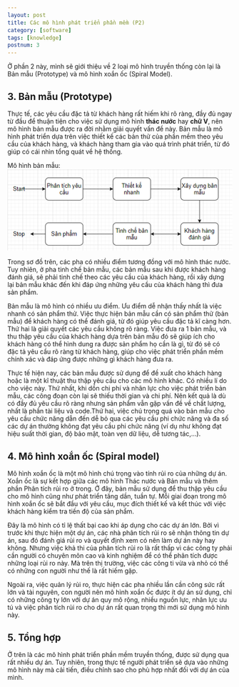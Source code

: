 ```yaml
---
layout: post
title: Các mô hình phát triển phần mềm (P2)
category: [software]
tags: [knowledge]
postnum: 3
---
```


Ở phần 2 này, mình sẽ giới thiệu về 2 loại mô hình truyền thống còn lại là Bản mẫu (Prototype) và mô hình xoắn ốc (Spiral Model).

## 3. Bản mẫu (Prototype)

Thực tế, các yêu cầu đặc tả từ khách hàng rất hiếm khi rõ ràng, đầy đủ ngay từ đầu để thuận tiện cho việc sử dụng mô hình **thác nước** hay **chữ V**, nên mô hình bản mẫu được ra đời nhằm giải quyết vấn đề này. Bản mẫu là mô hình phát triển dựa trên việc thiết kế các bản thử của phần mềm theo yêu cầu của khách hàng, và khách hàng tham gia vào quá trình phát triển, từ đó giúp có cái nhìn tổng quát về hệ thống.

Mô hình bản mẫu:
<a class="post-image" >
<img itemprop="image"  src="/assets/images/post_img/post3_1.PNG"/>
</a>


Trong sơ đồ trên, các pha có nhiều điểm tương đồng với mô hình thác nước. Tuy nhiên, ở pha tinh chế bản mẫu, các bản mẫu sau khi được khách hàng đánh giá, sẽ phải tinh chế theo các yêu cầu của khách hàng, rồi xây dựng lại bản mẫu khác đến khi đáp ứng những yêu cầu của khách hàng thì đưa sản phẩm.

Bản mẫu là mô hình có nhiều ưu điểm. Ưu điểm dễ nhận thấy nhất là việc nhanh có sản phẩm thử. Việc thực hiện bản mẫu cần có sản phẩm thử (bản mẫu) để khách hàng có thể đánh giá, từ đó giúp yêu cầu đặc tả kĩ càng hơn. Thứ hai là giải quyết các yêu cầu không rõ ràng. Việc đưa ra 1 bản mẫu, và thu thập yêu cầu của khách hàng dựa trên bản mẫu đó sẽ giúp ích cho khách hàng có thể hình dung ra được sản phẩm họ cần là gì, từ đó sẽ có đặc tả yêu cầu rõ ràng từ khách hàng, giúp cho việc phát triển phần mềm chính xác và đáp ứng được những gì khách hàng đưa ra.

Thực tế hiện nay, các bản mẫu được sử dụng để đề xuất cho khách hàng hoặc là một kĩ thuật thu thập yêu cầu cho các mô hình khác. Có nhiều lí do cho việc này. Thứ nhất, khi dồn chi phí và nhân lực cho việc phát triển bản mẫu, các công đoạn còn lại sẽ thiếu thời gian và chi phí. Nên kết quả là dù có đầy đủ yêu cầu rõ ràng nhưng sản phẩm vẫn gặp vấn đề về chất lượng, nhất là phần tài liệu và code.Thứ hai, việc chú trọng quá vào bản mẫu cho yêu cầu chức năng dẫn đến dễ bỏ qua các yêu cầu phi chức năng và đa số các dự án thường không đạt yêu cầu phi chức năng (ví dụ như không đạt hiệu suất thời gian, độ bảo mật, toàn vẹn dữ liệu, dễ tương tác,…).

## 4. Mô hình xoắn ốc (Spiral model)

Mô hình xoắn ốc là một mô hình chú trọng vào tính rủi ro của những dự án. Xoắn ốc là sự kết hợp giữa các mô hình Thác nước và Bản mẫu và thêm phần Phân tích rủi ro ở trong. Ở đây, bản mẫu sử dụng để thu thập yêu cầu cho mô hình cũng như phát triển tăng dần, tuần tự. Mỗi giai đoạn trong mô hình xoắn ốc sẽ bắt đầu với yêu cầu, mục đích thiết kế và kết thúc với việc khách hàng kiểm tra tiến độ của sản phẩm.

Đây là mô hình có tỉ lệ thất bại cao khi áp dụng cho các dự án lớn. Bởi vì trước khi thực hiện một dự án, các nhà phân tích rủi ro sẽ nhận thông tin dự án, sau đó đánh giá rủi ro và quyết định xem có nên làm dự án này hay không. Nhưng việc khả thi của phân tích rủi ro là rất thấp vì các công ty phải cần người có chuyên môn cao và kinh nghiệm để có thể phân tích được những loại rủi ro này. Mà trên thị trường, việc các công ti vừa và nhỏ có thể có những con người như thế là rất hiếm gặp.

Ngoài ra, việc quản lý rủi ro, thực hiện các pha nhiều lần cần công sức rất lớn và tài nguyên, con người nên mô hình xoắn ốc được ít dự án sử dụng, chỉ có những công ty lớn với dự án quy mô rộng, nhiều nguồn lực, nhân lực ưu tú và việc phân tích rủi ro cho dự án rất quan trọng thì mới sử dụng mô hình này.

## 5. Tổng hợp

Ở trên là các mô hình phát triển phần mềm truyền thống, được sử dụng qua rất nhiều dự án. Tuy nhiên, trong thực tế người phát triển sẽ dựa vào những mô hình này mà cải tiến, điều chỉnh sao cho phù hợp nhất đối với dự án của mình.
